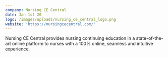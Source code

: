 ```yaml
---
company: Nursing CE Central
date: Jan 1st 20
logo: /images/uploads/nursing_ce_central_logo.png
website: 'https://nursingcecentral.com/'
---
```

Nursing CE Central provides nursing continuing education in a state-of-the-art online platform to nurses with a 100% online, seamless and intuitive experience.